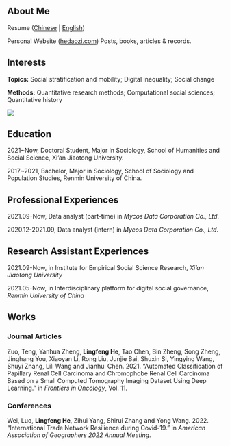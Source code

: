 ## About Me

Resume ([Chinese](https://hedaozi.com/resume/) | [English](https://hedaozi.com/resume-en/))

Personal Website ([hedaozi.com](https://hedaozi.com/)) Posts, books, articles & records. 

## Interests

**Topics:** Social stratification and mobility; Digital inequality; Social change

**Methods:** Quantitative research methods; Computational social sciences; Quantitative history

<img align="center" src="https://github-readme-stats.vercel.app/api/top-langs/?username=hedaozi&layout=compact&langs_count=3">

## Education

2021~Now, Doctoral Student, Major in Sociology, School of Humanities and Social Science, Xi’an Jiaotong University.

2017~2021, Bachelor, Major in Sociology, School of Sociology and Population Studies, Renmin University of China.

## Professional Experiences

2021.09-Now, Data analyst (part-time) in *Mycos Data Corporation Co., Ltd*.

2020.12-2021.09, Data analyst (intern) in *Mycos Data Corporation Co., Ltd*.

## Research Assistant Experiences

2021.09-Now, in Institute for Empirical Social Science Research, *Xi’an Jiaotong University*

2021.05-Now, in Interdisciplinary platform for digital social governance, *Renmin University of China*

## Works

### Journal Articles

Zuo, Teng, Yanhua Zheng, **Lingfeng He**, Tao Chen, Bin Zheng, Song Zheng, Jinghang You, Xiaoyan Li, Rong Liu, Junjie Bai, Shuxin Si, Yingying Wang, Shuyi Zhang, Lili Wang and Jianhui Chen. 2021. “Automated Classification of Papillary Renal Cell Carcinoma and Chromophobe Renal Cell Carcinoma Based on a Small Computed Tomography Imaging Dataset Using Deep Learning.” in *Frontiers in Oncology*, Vol. 11.

### Conferences

Wei, Luo, **Lingfeng He**, Zihui Yang, Shirui Zhang and Yong Wang. 2022. “International Trade Network Resilience during Covid-19.” in *American Association of Geographers 2022 Annual Meeting*.
